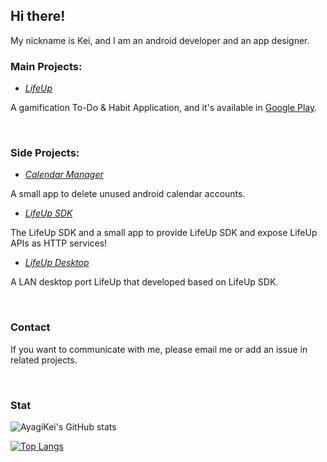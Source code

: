 ## **Hi there!**

My nickname is Kei, and I am an android developer and an app designer.

### **Main Projects:**

- [*LifeUp*](https://github.com/Ayagikei/LifeUp)

A gamification To-Do & Habit Application, and it's available in [Google Play](https://play.google.com/store/apps/details?id=net.sarasarasa.lifeup).

<br/>

### **Side Projects:**

- [*Calendar Manager*](https://github.com/Ayagikei/calendar-account-manager)

A small app to delete unused android calendar accounts.

- [*LifeUp SDK*](https://github.com/Ayagikei/LifeUp-SDK)

The LifeUp SDK and a small app to provide LifeUp SDK and expose LifeUp APIs as HTTP services!

- [*LifeUp Desktop*](https://github.com/Ayagikei/LifeUp-Desktop)

A LAN desktop port LifeUp that developed based on LifeUp SDK.


<br/>

### Contact

If you want to communicate with me, please email me or add an issue in related projects.

<br/>

### Stat

![AyagiKei's GitHub stats](https://github-readme-stats.vercel.app/api?username=ayagikei&count_private=true&show_icons=true)

[![Top Langs](https://github-readme-stats-git-master-ayagikei.vercel.app/api/top-langs/?username=AyagiKei&count_private=true&langs_count=8&hide=html,javascript,css&layout=compact)](https://github.com/anuraghazra/github-readme-stats)

